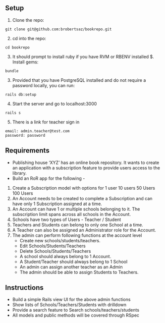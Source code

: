 ## Setup
1. Clone the repo:
```
git clone git@github.com:brobertsaz/bookrepo.git
```
2. cd into the repo:
```
cd bookrepo
```
3. It should prompt to install ruby if you have RVM or RBENV installed
$. Install gems:
```
bundle
```
3. Provided that you have PostgreSQL installed and do not require a password locally, you can run:
```
rails db:setup
```
4. Start the server and go to localhost:3000
```
rails s
```
5. There is a link for teacher sign in
```
email: admin.teacher@test.com
password: password
```





## Requirements
- Publishing house ‘XYZ’ has an online book repository. It wants to create an application with a subscription feature to provide users access to the library.
- Build an RoR app for the following -

1. Create a Subscription model with options for
   1 user
   10 users
   50 Users
   100 Users
2. An Account needs to be created to complete a Subscription and can have only 1 Subscription assigned at a time.
3. An Account can have 1 or multiple schools belonging to it. The subscription limit spans across all schools in the Account.
4. Schools have two types of Users - Teacher / Student
5. Teachers and Students can belong to only one School at a time.
6. A Teacher can also be assigned an Administrator role for the Account.
7. The admin can perform following functions at the account level
    * Create new schools/students/teachers.
    * Edit Schools/Students/Teachers
    * Delete Schools/Students/Teachers
    * A school should always belong to 1 Account.
    * A Student/Teacher should always belong to 1 School
    * An admin can assign another teacher as an Admin
    * The admin should be able to assign Students to Teachers.

## Instructions

- Build a simple Rails view UI for the above admin functions
- Show lists of Schools/Teachers/Students with drilldown
- Provide a search feature to Search schools/teachers/students
- All models and public methods will be covered through RSpec
